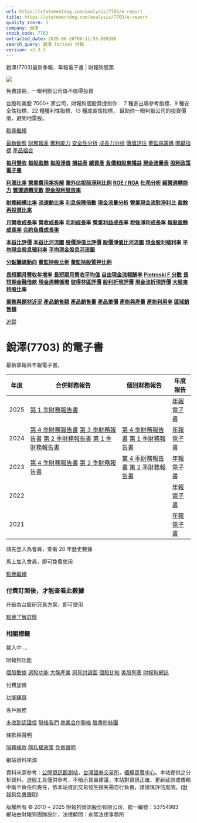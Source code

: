 ```yaml
---
url: https://statementdog.com/analysis/7703/e-report
title: https://statementdog.com/analysis/7703/e-report
quality_score: 3
company: 銳澤
stock_code: 7703
extracted_date: 2025-06-26T06:11:55.069286
search_query: 銳澤 factset 財報
version: v3.3.3
---
```


銳澤(7703)最新季報、年報電子書 | 財報狗股票















![](https://www.facebook.com/tr?id=1265443774131605&ev=PageView&noscript=1)













































































免費註冊，一眼判斷公司值不值得投資

台股和美股 7000+ 家公司，財報狗個股頁提供你：
7 種進出場參考指標、9 種安全性指標、22 種獲利性指標、13 種成長性指標，
幫助你一眼判斷公司的投資價值，避開地雷股。

[點我繼續](/users/sign_up)

[最新動態](/analysis/7703)
[財務報表](/analysis/7703/monthly-revenue)
[獲利能力](/analysis/7703/profit-margin)
[安全性分析](/analysis/7703/financial-structure-ratio)
[成長力分析](/analysis/7703/monthly-revenue-growth-rate)
[價值評估](/analysis/7703/pe)
[董監與籌碼](/analysis/7703/broker-trading)
[關鍵指標](/analysis/7703/long-term-and-short-term-monthly-revenue-yoy)
[產品組合](/analysis/7703/ai-search)

[**每月營收**](/analysis/7703/monthly-revenue)
[**每股盈餘**](/analysis/7703/eps)
[**每股淨值**](/analysis/7703/nav)
[**損益表**](/analysis/7703/income-statement)
[**總資產**](/analysis/7703/assets)
[**負債和股東權益**](/analysis/7703/liabilities-and-equity)
[**現金流量表**](/analysis/7703/cash-flow-statement)
[**股利政策**](/analysis/7703/dividend-policy)
[**電子書**](/analysis/7703/e-report)

[**利潤比率**](/analysis/7703/profit-margin)
[**營業費用率拆解**](/analysis/7703/operating-expense-ratio)
[**業外佔稅前淨利比例**](/analysis/7703/non-operating-income-to-profit-before-tax)
[**ROE / ROA**](/analysis/7703/roe-roa)
[**杜邦分析**](/analysis/7703/du-pont-analysis)
[**經營週轉能力**](/analysis/7703/turnover-ratio)
[**營運週轉天數**](/analysis/7703/turnover-days)
[**現金股利發放率**](/analysis/7703/dividend-payout-ratio)

[**財務結構比率**](/analysis/7703/financial-structure-ratio)
[**流速動比率**](/analysis/7703/current-ratio-and-quick-ratio)
[**利息保障倍數**](/analysis/7703/interest-coverage-ratio)
[**現金流量分析**](/analysis/7703/cash-flow-analysis)
[**營業現金流對淨利比**](/analysis/7703/operating-cash-flow-to-net-income-ratio)
[**盈餘再投資比率**](/analysis/7703/reinvestment-rate)

[**月營收成長率**](/analysis/7703/monthly-revenue-growth-rate)
[**營收成長率**](/analysis/7703/revenue-growth-rate)
[**毛利成長率**](/analysis/7703/gross-profit-growth-rate)
[**營業利益成長率**](/analysis/7703/operating-income-growth-rate)
[**稅後淨利成長率**](/analysis/7703/net-income-growth-rate)
[**每股盈餘成長率**](/analysis/7703/eps-growth-rate)
[**合約負債成長率**](/analysis/7703/current-contract-liabilities-growth-rate)

[**本益比評價**](/analysis/7703/pe)
[**本益比河流圖**](/analysis/7703/pe-band)
[**股價淨值比評價**](/analysis/7703/pb)
[**股價淨值比河流圖**](/analysis/7703/pb-band)
[**現金股利殖利率**](/analysis/7703/dividend-yield)
[**平均現金股息殖利率**](/analysis/7703/average-dividend-yield)
[**平均現金股息河流圖**](/analysis/7703/average-dividend-yield-band)

[**分點籌碼動向**](/analysis/7703/broker-trading)
[**董監持股比例**](/analysis/7703/board-members-and-supervisors-shares-to-shares-outstanding-ratio)
[**董監持股質押比例**](/analysis/7703/pledging-ratio-of-board-members-and-supervisors)

[**長短期月營收年增率**](/analysis/7703/long-term-and-short-term-monthly-revenue-yoy)
[**長短期月營收平均值**](/analysis/7703/average-long-term-and-short-term-monthly-revenue)
[**自由現金流報酬率**](/analysis/7703/croic)
[**Piotroski F 分數**](/analysis/7703/piotroski-f-score)
[**長短期金融借款**](/analysis/7703/financial-borrowing)
[**現金週轉循環**](/analysis/7703/cash-conversion-cycle)
[**彼得林區評價**](/analysis/7703/peter-lynch-valuation)
[**股利折現評價**](/analysis/7703/dividend-discount-valuation)
[**現金流折現評價**](/analysis/7703/dcf-valuation)
[**大股東持股比率**](/analysis/7703/majority-shareholders-share-ratio)

[**業務與題材近況**](/analysis/7703/ai-search)
[**產品銷售額**](/analysis/7703/product-sales-figure)
[**產品銷售量**](/analysis/7703/product-sales-volume)
[**產品單價**](/analysis/7703/product-unit-price)
[**產能與產量**](/analysis/7703/production-capacity)
[**產能利用率**](/analysis/7703/production-capacity-utilization)
[**區域銷售額**](/analysis/7703/product-regional-sales)

[追蹤](/users/sign_up)

# 銳澤(7703) 的電子書

最新季報與年報電子書。

| 年度 | 合併財務報告 | 個別財務報告 | 年度報告 |
| --- | --- | --- | --- |
| 2025 | [第 1 季財務報告書](https://doc.twse.com.tw/server-java/t57sb01?co_id=7703&colorchg=1&kind=A&step=9&filename=202501_7703_AI1.pdf) |  | [年報電子書](/analysis) |
| 2024 | [第 4 季財務報告書](https://doc.twse.com.tw/server-java/t57sb01?co_id=7703&colorchg=1&kind=A&step=9&filename=202404_7703_AI1.pdf)  [第 3 季財務報告書](https://doc.twse.com.tw/server-java/t57sb01?co_id=7703&colorchg=1&kind=A&step=9&filename=202403_7703_AI1.pdf)  [第 2 季財務報告書](https://doc.twse.com.tw/server-java/t57sb01?co_id=7703&colorchg=1&kind=A&step=9&filename=202402_7703_AI1.pdf)  [第 1 季財務報告書](/analysis) | [第 4 季財務報告書](https://doc.twse.com.tw/server-java/t57sb01?co_id=7703&colorchg=1&kind=A&step=9&filename=202404_7703_AI3.pdf)  [第 1 季財務報告書](https://doc.twse.com.tw/server-java/t57sb01?co_id=7703&colorchg=1&kind=A&step=9&filename=202401_7703_AI2.pdf) | [年報電子書](https://doc.twse.com.tw/server-java/t57sb01?co_id=7703&colorchg=1&kind=F&step=9&filename=2024_7703_20250515F04.pdf) |
| 2023 | [第 4 季財務報告書](/analysis)  [第 2 季財務報告書](/analysis) | [第 4 季財務報告書](https://doc.twse.com.tw/server-java/t57sb01?co_id=7703&colorchg=1&kind=A&step=9&filename=202304_7703_AI2.pdf)  [第 2 季財務報告書](https://doc.twse.com.tw/server-java/t57sb01?co_id=7703&colorchg=1&kind=A&step=9&filename=202302_7703_AI2.pdf) | [年報電子書](https://doc.twse.com.tw/server-java/t57sb01?co_id=7703&colorchg=1&kind=F&step=9&filename=2023_7703_20240516F04.pdf) |
| 2022 |  |  | [年報電子書](/analysis) |
| 2021 |  |  | [年報電子書](/analysis) |

請先登入為會員，查看 20 年歷史數據

馬上加入會員，即可免費使用

[點我繼續](/users/sign_up)

### 付費訂閱後，才能查看此數據

升級為台股研究員方案，即可使用

[點我了解詳情](/pricing)

### 相關標籤

載入中 ...





財報狗功能

[個股數據](/analysis)
[選股功能](/screeners)
[大盤產業](/taiex)
[洞見討論區](/insight)
[個股比較](/compare/tpe)
[美股列表](/us-stock-list)
[財報狗網誌](/blog/)

付費加值

[功能購買](/pricing)

客戶服務

[未收到認證信](/users/recv_auth_fail)
[聯絡我們](/contact)
[商業合作聯絡](/contact)
[臉書粉絲團](//www.facebook.com/statementdog)

條款與聲明

[服務條款](/law/tos)
[隱私權政策](/law/privacy)
[免責聲明](/law/disclaimer)

網站資料來源

資料來源参考：[公開資訊觀測站](http://mops.twse.com.tw/mops/web/index)，[台灣證券交易所](http://www.tse.com.tw/)，[櫃檯買賣中心](http://www.otc.org.tw/)。本站提供之分析資料、選股工具僅供參考，不暗示買賣建議，本站對資訊正確、更新延誤或傳輸中斷不負任何責任，依本站資訊交易發生損失需自行負責，請謹慎評估風險。([財報狗免責聲明](/law/disclaimer))

版權所有 © 2010 ~ 2025 財報狗資訊股份有限公司，統一編號：53754983  
網站由財報狗團隊設計，法律顧問：永熙法律事務所